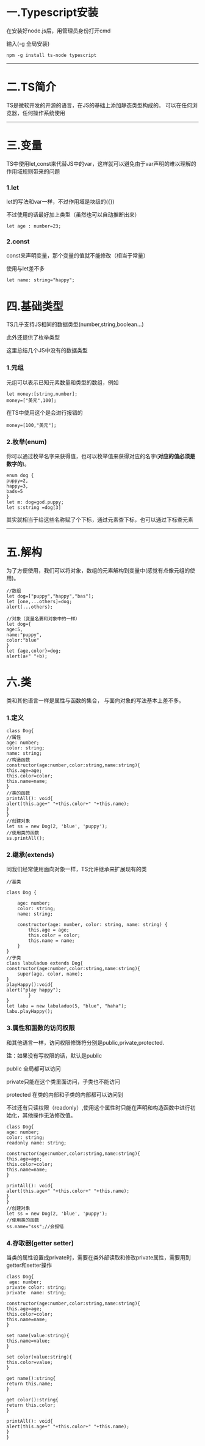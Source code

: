 # 一.Typescript安装
在安装好node.js后，用管理员身份打开cmd

输入(-g 全局安装)
````
npm -g install ts-node typescript
````
---
# 二.TS简介
TS是微软开发的开源的语言，在JS的基础上添加静态类型构成的。
可以在任何浏览器，任何操作系统使用

---
# 三.变量
TS中使用let,const来代替JS中的var，这样就可以避免由于var声明的难以理解的作用域规则带来的问题

### 1.let 
let的写法和var一样，不过作用域是块级的({})

不过使用的话最好加上类型（虽然也可以自动推断出来）
````
let age : number=23;
````

### 2.const
const来声明变量，那个变量的值就不能修改（相当于常量）

使用与let差不多
````
let name: string="happy";
````
# 四.基础类型
TS几乎支持JS相同的数据类型(number,string,boolean...)

此外还提供了枚举类型

这里总结几个JS中没有的数据类型

### 1.元组
元组可以表示已知元素数量和类型的数组，例如
````
let money:[string,number];
money=["美元",100];

````
在TS中使用这个是会进行报错的
````
money=[100,"美元"];
````


### 2.枚举(enum)
你可以通过枚举名字来获得值，也可以枚举值来获得对应的名字(**对应的值必须是数字的**)。
````
enum dog {
puppy=2,
happy=3,
bads=5
}
let m: dog=god.puppy;
let s:string =dog[3]
````
其实就相当于给这些名称赋了个下标，通过元素查下标，也可以通过下标查元素

---
# 五.解构
为了方便使用，我们可以将对象，数组的元素解构到变量中(感觉有点像元组的使用)。
````
//数组
let dog=["puppy","happy","bas"];
let [one,...others]=dog;
alert(...others);

//对象（变量名要和对象中的一样）
let dog={
age:5,
name:"puppy",
color:"blue"
}
let {age,color}=dog;
alert(a+" "+b);
````

# 六.类
类和其他语言一样是属性与函数的集合，
与面向对象的写法基本上差不多。
### 1.定义
````
class Dog{
//属性
age: number;
color: string;
name: string;
//构造函数
constructor(age:number,color:string,name:string){
this.age=age;
this.color=color;
this.name=name;
}
//类的函数
printAll(): void{
alert(this.age+" "+this.color+" "+this.name);
}
}
//创建对象
let ss = new Dog(2, 'blue', 'puppy');
//使用类的函数
ss.printAll();
````

### 2.继承(extends)
同我们经常使用面向对象一样，TS允许继承来扩展现有的类

````
//基类

class Dog {

    age: number;
    color: string;
    name: string;

    constructor(age: number, color: string, name: string) {
        this.age = age;
        this.color = color;
        this.name = name;
    }
}
//子类
class labuladuo extends Dog{
constructor(age:number,color:string,name:string){
    super(age, color, name);
}
playHappy():void{
alert("play happy");
        }
}
let labu = new labuladuo(5, "blue", "haha");
labu.playHappy();
````

### 3.属性和函数的访问权限
和其他语言一样，访问权限修饰符分别是public,private,protected.

**注**：如果没有写权限的话，默认是public

public 全局都可以访问

private只能在这个类里面访问，子类也不能访问

protected 在类的内部和子类的内部都可以访问到

不过还有只读权限（readonly）,使用这个属性时只能在声明和构造函数中进行初始化，其他操作无法修改值。
````
class Dog{
age: number;
color: string;
readonly name: string;

constructor(age:number,color:string,name:string){
this.age=age;
this.color=color;
this.name=name;
}

printAll(): void{
alert(this.age+" "+this.color+" "+this.name);
}
}
//创建对象
let ss = new Dog(2, 'blue', 'puppy');
//使用类的函数
ss.name="sss";//会报错

````

### 4.存取器(getter setter)
当类的属性设置成private时，需要在类外部读取和修改private属性，需要用到getter和setter操作
````
class Dog{
 age: number;
private color: string;
private  name: string;

constructor(age:number,color:string,name:string){
this.age=age;
this.color=color;
this.name=name;
}

set name(value:string){
this.name=value;
}

set color(value:string){
this.color=value;
}

get name():string{
return this.name;
}

get color():string{
return this.color;
}

printAll(): void{
alert(this.age+" "+this.color+" "+this.name);
}
}
````





































